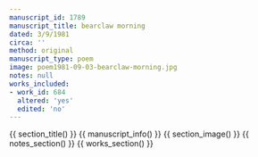 ```yaml
---
manuscript_id: 1789
manuscript_title: bearclaw morning
dated: 3/9/1981
circa: ''
method: original
manuscript_type: poem
image: poem1981-09-03-bearclaw-morning.jpg
notes: null
works_included:
- work_id: 684
  altered: 'yes'
  edited: 'no'
---
```


{{ section_title() }}
{{ manuscript_info() }}
{{ section_image() }}
{{ notes_section() }}
{{ works_section() }}

